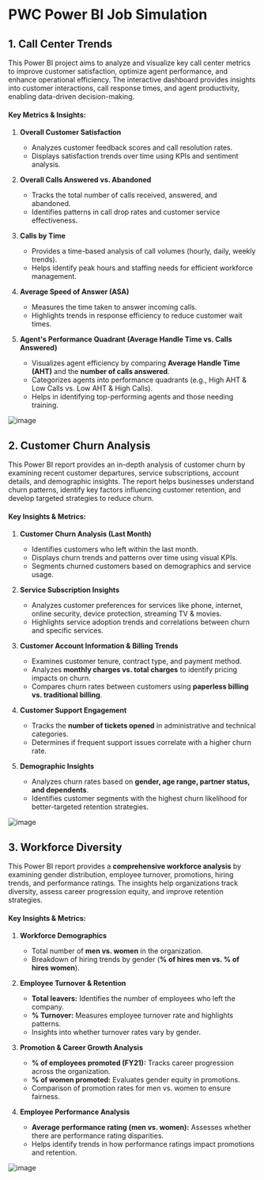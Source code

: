 # PWC Power BI Job Simulation

## 1. Call Center Trends

This Power BI project aims to analyze and visualize key call center metrics to improve customer satisfaction, optimize agent performance, and enhance operational efficiency. The interactive dashboard provides insights into customer interactions, call response times, and agent productivity, enabling data-driven decision-making.

#### **Key Metrics & Insights:**

1.  **Overall Customer Satisfaction**

    -   Analyzes customer feedback scores and call resolution rates.
    -   Displays satisfaction trends over time using KPIs and sentiment analysis.
2.  **Overall Calls Answered vs. Abandoned**

    -   Tracks the total number of calls received, answered, and abandoned.
    -   Identifies patterns in call drop rates and customer service effectiveness.
3.  **Calls by Time**

    -   Provides a time-based analysis of call volumes (hourly, daily, weekly trends).
    -   Helps identify peak hours and staffing needs for efficient workforce management.
4.  **Average Speed of Answer (ASA)**

    -   Measures the time taken to answer incoming calls.
    -   Highlights trends in response efficiency to reduce customer wait times.
5.  **Agent's Performance Quadrant (Average Handle Time vs. Calls Answered)**

    -   Visualizes agent efficiency by comparing **Average Handle Time (AHT)** and the **number of calls answered**.
    -   Categorizes agents into performance quadrants (e.g., High AHT & Low Calls vs. Low AHT & High Calls).
    -   Helps in identifying top-performing agents and those needing training.

![image](https://github.com/user-attachments/assets/09346e7b-888d-41ba-8c22-0674caec4756)


## 2. Customer Churn Analysis

This Power BI report provides an in-depth analysis of customer churn by examining recent customer departures, service subscriptions, account details, and demographic insights. The report helps businesses understand churn patterns, identify key factors influencing customer retention, and develop targeted strategies to reduce churn.

#### **Key Insights & Metrics:**

1.  **Customer Churn Analysis (Last Month)**

    -   Identifies customers who left within the last month.
    -   Displays churn trends and patterns over time using visual KPIs.
    -   Segments churned customers based on demographics and service usage.
2.  **Service Subscription Insights**

    -   Analyzes customer preferences for services like phone, internet, online security, device protection, streaming TV & movies.
    -   Highlights service adoption trends and correlations between churn and specific services.
3.  **Customer Account Information & Billing Trends**

    -   Examines customer tenure, contract type, and payment method.
    -   Analyzes **monthly charges vs. total charges** to identify pricing impacts on churn.
    -   Compares churn rates between customers using **paperless billing vs. traditional billing**.
4.  **Customer Support Engagement**

    -   Tracks the **number of tickets opened** in administrative and technical categories.
    -   Determines if frequent support issues correlate with a higher churn rate.
5.  **Demographic Insights**

    -   Analyzes churn rates based on **gender, age range, partner status, and dependents**.
    -   Identifies customer segments with the highest churn likelihood for better-targeted retention strategies.

![image](https://github.com/user-attachments/assets/8932bd4c-1383-4739-b169-cffca3dfe4e8)


## 3. Workforce Diversity

This Power BI report provides a **comprehensive workforce analysis** by examining gender distribution, employee turnover, promotions, hiring trends, and performance ratings. The insights help organizations track diversity, assess career progression equity, and improve retention strategies.

#### **Key Insights & Metrics:**

1.  **Workforce Demographics**

    -   Total number of **men vs. women** in the organization.
    -   Breakdown of hiring trends by gender (**% of hires men vs. % of hires women**).
2.  **Employee Turnover & Retention**

    -   **Total leavers:** Identifies the number of employees who left the company.
    -   **% Turnover:** Measures employee turnover rate and highlights patterns.
    -   Insights into whether turnover rates vary by gender.
3.  **Promotion & Career Growth Analysis**

    -   **% of employees promoted (FY21):** Tracks career progression across the organization.
    -   **% of women promoted:** Evaluates gender equity in promotions.
    -   Comparison of promotion rates for men vs. women to ensure fairness.
4.  **Employee Performance Analysis**

    -   **Average performance rating (men vs. women):** Assesses whether there are performance rating disparities.
    -   Helps identify trends in how performance ratings impact promotions and retention.

![image](https://github.com/user-attachments/assets/1d2a790d-cb18-4b19-84c0-c6bb056b9b4c)
